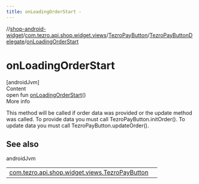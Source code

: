 ```yaml
---
title: onLoadingOrderStart -
---
```

//[shop-android-widget](../../../../index.md)/[com.tezro.api.shop.widget.views](../../index.md)/[TezroPayButton](../index.md)/[TezroPayButtonDelegate](index.md)/[onLoadingOrderStart](on-loading-order-start.md)



# onLoadingOrderStart  
[androidJvm]  
Content  
open fun [onLoadingOrderStart](on-loading-order-start.md)()  
More info  


This method will be called if order data was provided or the update method was called. To provide data you must call TezroPayButton.initOrder(). To update data you must call TezroPayButton.updateOrder().



## See also  
  
androidJvm  
  
| | |
|---|---|
| <a name="com.tezro.api.shop.widget.views/TezroPayButton.TezroPayButtonDelegate/onLoadingOrderStart/#/PointingToDeclaration/"></a>[com.tezro.api.shop.widget.views.TezroPayButton](../update-order.md)| <a name="com.tezro.api.shop.widget.views/TezroPayButton.TezroPayButtonDelegate/onLoadingOrderStart/#/PointingToDeclaration/"></a>|
  
  




